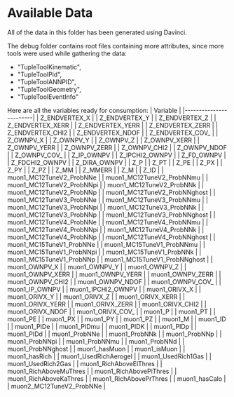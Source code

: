 # Available Data

All of the data in this folder has been generated using Davinci.


The debug folder contains root files containing more attributes, since more tools were used while gathering the data:

- "TupleToolKinematic",
- "TupleToolPid",
- "TupleToolANNPID",
- "TupleToolGeometry",
- "TupleToolEventInfo"

Here are all the variables ready for consumption:
| Variable               |
|------------------------|
| Z_ENDVERTEX_X          |
| Z_ENDVERTEX_Y          |
| Z_ENDVERTEX_Z          |
| Z_ENDVERTEX_XERR       |
| Z_ENDVERTEX_YERR       |
| Z_ENDVERTEX_ZERR       |
| Z_ENDVERTEX_CHI2       |
| Z_ENDVERTEX_NDOF       |
| Z_ENDVERTEX_COV_       |
| Z_OWNPV_X              |
| Z_OWNPV_Y              |
| Z_OWNPV_Z              |
| Z_OWNPV_XERR           |
| Z_OWNPV_YERR           |
| Z_OWNPV_ZERR           |
| Z_OWNPV_CHI2           |
| Z_OWNPV_NDOF           |
| Z_OWNPV_COV_           |
| Z_IP_OWNPV             |
| Z_IPCHI2_OWNPV         |
| Z_FD_OWNPV             |
| Z_FDCHI2_OWNPV         |
| Z_DIRA_OWNPV           |
| Z_P                    |
| Z_PT                   |
| Z_PE                   |
| Z_PX                   |
| Z_PY                   |
| Z_PZ                   |
| Z_MM                   |
| Z_MMERR                |
| Z_M                    |
| Z_ID                   |
| muon1_MC12TuneV2_ProbNNe |
| muon1_MC12TuneV2_ProbNNmu |
| muon1_MC12TuneV2_ProbNNpi |
| muon1_MC12TuneV2_ProbNNk |
| muon1_MC12TuneV2_ProbNNp |
| muon1_MC12TuneV2_ProbNNghost |
| muon1_MC12TuneV3_ProbNNe |
| muon1_MC12TuneV3_ProbNNmu |
| muon1_MC12TuneV3_ProbNNpi |
| muon1_MC12TuneV3_ProbNNk |
| muon1_MC12TuneV3_ProbNNp |
| muon1_MC12TuneV3_ProbNNghost |
| muon1_MC12TuneV4_ProbNNe |
| muon1_MC12TuneV4_ProbNNmu |
| muon1_MC12TuneV4_ProbNNpi |
| muon1_MC12TuneV4_ProbNNk |
| muon1_MC12TuneV4_ProbNNp |
| muon1_MC12TuneV4_ProbNNghost |
| muon1_MC15TuneV1_ProbNNe |
| muon1_MC15TuneV1_ProbNNmu |
| muon1_MC15TuneV1_ProbNNpi |
| muon1_MC15TuneV1_ProbNNk |
| muon1_MC15TuneV1_ProbNNp |
| muon1_MC15TuneV1_ProbNNghost |
| muon1_OWNPV_X          |
| muon1_OWNPV_Y          |
| muon1_OWNPV_Z          |
| muon1_OWNPV_XERR       |
| muon1_OWNPV_YERR       |
| muon1_OWNPV_ZERR       |
| muon1_OWNPV_CHI2       |
| muon1_OWNPV_NDOF       |
| muon1_OWNPV_COV_       |
| muon1_IP_OWNPV         |
| muon1_IPCHI2_OWNPV     |
| muon1_ORIVX_X          |
| muon1_ORIVX_Y          |
| muon1_ORIVX_Z          |
| muon1_ORIVX_XERR       |
| muon1_ORIVX_YERR       |
| muon1_ORIVX_ZERR       |
| muon1_ORIVX_CHI2       |
| muon1_ORIVX_NDOF       |
| muon1_ORIVX_COV_       |
| muon1_P                |
| muon1_PT               |
| muon1_PE               |
| muon1_PX               |
| muon1_PY               |
| muon1_PZ               |
| muon1_M                |
| muon1_ID               |
| muon1_PIDe             |
| muon1_PIDmu            |
| muon1_PIDK             |
| muon1_PIDp             |
| muon1_PIDd             |
| muon1_ProbNNe          |
| muon1_ProbNNk          |
| muon1_ProbNNp          |
| muon1_ProbNNpi         |
| muon1_ProbNNmu         |
| muon1_ProbNNd          |
| muon1_ProbNNghost      |
| muon1_hasMuon          |
| muon1_isMuon           |
| muon1_hasRich          |
| muon1_UsedRichAerogel  |
| muon1_UsedRich1Gas     |
| muon1_UsedRich2Gas     |
| muon1_RichAboveElThres |
| muon1_RichAboveMuThres |
| muon1_RichAbovePiThres |
| muon1_RichAboveKaThres |
| muon1_RichAbovePrThres |
| muon1_hasCalo          |
| muon2_MC12TuneV2_ProbNNe |
